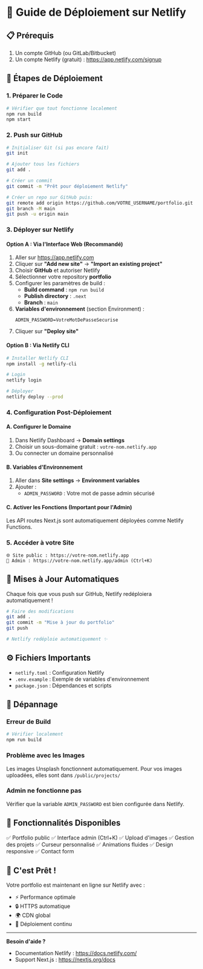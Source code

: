 # 🚀 Guide de Déploiement sur Netlify

## 📋 Prérequis

1. Un compte GitHub (ou GitLab/Bitbucket)
2. Un compte Netlify (gratuit) : https://app.netlify.com/signup

## 🔧 Étapes de Déploiement

### 1. Préparer le Code

```bash
# Vérifier que tout fonctionne localement
npm run build
npm start
```

### 2. Push sur GitHub

```bash
# Initialiser Git (si pas encore fait)
git init

# Ajouter tous les fichiers
git add .

# Créer un commit
git commit -m "Prêt pour déploiement Netlify"

# Créer un repo sur GitHub puis:
git remote add origin https://github.com/VOTRE_USERNAME/portfolio.git
git branch -M main
git push -u origin main
```

### 3. Déployer sur Netlify

#### Option A : Via l'Interface Web (Recommandé)

1. Aller sur https://app.netlify.com
2. Cliquer sur **"Add new site"** → **"Import an existing project"**
3. Choisir **GitHub** et autoriser Netlify
4. Sélectionner votre repository **portfolio**
5. Configurer les paramètres de build :
   - **Build command** : `npm run build`
   - **Publish directory** : `.next`
   - **Branch** : `main`
6. **Variables d'environnement** (section Environment) :
   ```
   ADMIN_PASSWORD=VotreMotDePasseSecurise
   ```
7. Cliquer sur **"Deploy site"**

#### Option B : Via Netlify CLI

```bash
# Installer Netlify CLI
npm install -g netlify-cli

# Login
netlify login

# Déployer
netlify deploy --prod
```

### 4. Configuration Post-Déploiement

#### A. Configurer le Domaine
1. Dans Netlify Dashboard → **Domain settings**
2. Choisir un sous-domaine gratuit : `votre-nom.netlify.app`
3. Ou connecter un domaine personnalisé

#### B. Variables d'Environnement
1. Aller dans **Site settings** → **Environment variables**
2. Ajouter :
   - `ADMIN_PASSWORD` : Votre mot de passe admin sécurisé

#### C. Activer les Fonctions (Important pour l'Admin)
Les API routes Next.js sont automatiquement déployées comme Netlify Functions.

### 5. Accéder à votre Site

```
🌐 Site public : https://votre-nom.netlify.app
🔐 Admin : https://votre-nom.netlify.app/admin (Ctrl+K)
```

## 🔄 Mises à Jour Automatiques

Chaque fois que vous push sur GitHub, Netlify redéploiera automatiquement !

```bash
# Faire des modifications
git add .
git commit -m "Mise à jour du portfolio"
git push

# Netlify redéploie automatiquement ✨
```

## ⚙️ Fichiers Importants

- `netlify.toml` : Configuration Netlify
- `.env.example` : Exemple de variables d'environnement
- `package.json` : Dépendances et scripts

## 🐛 Dépannage

### Erreur de Build
```bash
# Vérifier localement
npm run build
```

### Problème avec les Images
Les images Unsplash fonctionnent automatiquement.
Pour vos images uploadées, elles sont dans `/public/projects/`

### Admin ne fonctionne pas
Vérifier que la variable `ADMIN_PASSWORD` est bien configurée dans Netlify.

## 📱 Fonctionnalités Disponibles

✅ Portfolio public
✅ Interface admin (Ctrl+K)
✅ Upload d'images
✅ Gestion des projets
✅ Curseur personnalisé
✅ Animations fluides
✅ Design responsive
✅ Contact form

## 🎉 C'est Prêt !

Votre portfolio est maintenant en ligne sur Netlify avec :
- ⚡ Performance optimale
- 🔒 HTTPS automatique
- 🌍 CDN global
- 🔄 Déploiement continu

---

**Besoin d'aide ?**
- Documentation Netlify : https://docs.netlify.com/
- Support Next.js : https://nextjs.org/docs
